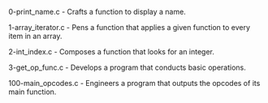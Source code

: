 0-print_name.c - Crafts a function to display a name.

1-array_iterator.c - Pens a function that applies a given function to every item in an array.

2-int_index.c - Composes a function that looks for an integer.

3-get_op_func.c - Develops a program that conducts basic operations.

100-main_opcodes.c - Engineers a program that outputs the opcodes of its main function.
